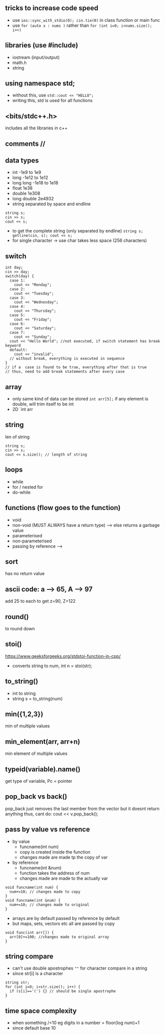 ## tricks to increase code speed
- use `ios::sync_with_stdio(0); cin.tie(0)` in class function or main func
- use `for (auto x : nums )` rather than `for (int i=0; i<nums.size(); i++)`
## libraries (use #include)
- iostream (input/output)
- math.h
- string

## using namespace std;
- without this, use `std::cout << "HELLO";`
- writing this, std is used for all functions

## <bits/stdc++.h>
includes all the libraries in c++

## comments //

## data types
- int -1e9 to 1e9
- long -1e12 to 1e12
- long long -1e18 to 1e18
- float 1e38
- double 1e308
- long double 2e4932
- string separated by space and endline
```
string s;
cin >> s;
cout << s;
```
- to get the complete string (only separated by endline)
`string s;
getline(cin, s);
cout << s;`
- for single character -> use char takes less space (256 characters)

## switch
```
int day;
cin >> day;
switch(day) {
  case 1:
    cout << "Monday";
  case 2:
    cout << "Tuesday";
  case 3:
    cout << "Wednesday";
  case 4:
    cout << "Thursday";
  case 5:
    cout << "Friday";
  case 6:
    cout << "Saturday";
  case 7:
    cout << "Sunday";
  cout << "Hello World"; //not executed, if switch statement has break keyword
  default:
    cout << "invalid";
  // without break, everything is executed in sequence
}
// if a  case is found to be true, everything after that is true
// thus, need to add break statements after every case
```
## array
- only same kind of data can be stored `int arr[5];` if any element is double, will trim itself to be int
- 2D `int arr

## string 
len of string
```
string s;
cin >> s;
cout << s.size(); // length of string
```

## loops 
- while
- for / nested for
- do-while


## functions (flow goes to the function)
- void
- non-void (MUST ALWAYS have a return type) --> else returns a garbage value 
- parameterised
- non-parameterised
- passing by reference -->

## sort
has no return value

## ascii code: a --> 65, A --> 97
add 25 to each to get z=90, Z=122

## round()
to round down

## stoi()
https://www.geeksforgeeks.org/stdstoi-function-in-cpp/
- converts string to num, int n = stoi(str);

## to_string()
- int to string
- string s = to_string(num)

## min({1,2,3})
min of multiple values

## min_element(arr, arr+n)
min element of multiple values

## typeid(variable).name()
get type of variable, Pc = pointer

## pop_back vs back()
pop_back just removes the last member from the vector but it doesnt return anything
thus, cant do: cout << v.pop_back();

## pass by value vs reference
- by value
  - funcname(int num)
  - copy is created inside the function
  - changes made are made tp the copy of var
- by reference
  - funcname(int &num)
  - function takes the address of num
  - changes made are made to the actually var
```
void funcname(int num) {
  num+=10; // changes made to copy
}
void funcname(int &num) {
  num+=10; // changes made to original
}
```
- arrays are by default passed by reference by default
- but maps, sets, vectors etc all are passed by copy
```
void func(int arr[]) {
  arr[0]+=100; //changes made to original array
}
```
## string compare
- can't use double apostrophes `""` for character compare in a string
- since str[i] is a character
```
string str;
for (int i=0; i<str.size(); i++) {
  if (s[i]=='(') {} // should be single apostrophe
}
```
## time space complexity 
- when something /=10 eg digits in a number = floor(log num)+1
- since default base 10
